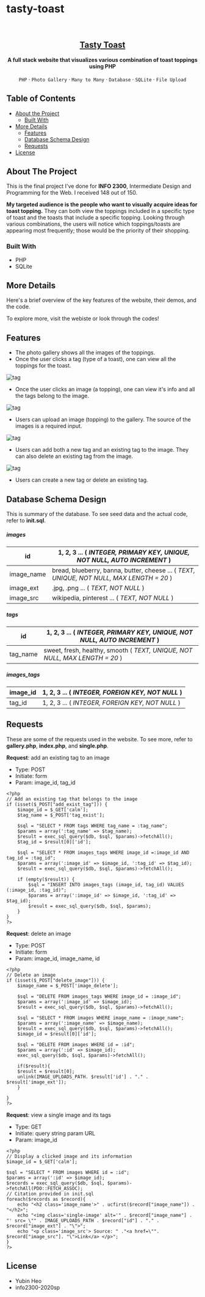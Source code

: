 # tasty-toast



<!-- PROJECT LOGO -->
<br />
<p align="center">
    <a href="hhttps://calm-springs-24405.herokuapp.com/index.php"<img src="images/preview.png" alt="Logo"></a>
</p>

<a href="hhttps://calm-springs-24405.herokuapp.com/index.php"><h2 align="center">Tasty Toast</h3></a>

<p align="center">
<strong>A full stack website that visualizes various combination of toast toppings using PHP</strong>
<br />
<br />
<code>PHP</code>
·
<code>Photo Gallery</code>
·
<code>Many to Many</code>
·
<code>Database</code>
·
<code>SQLite</code>
·
<code>File Upload</code>
</p>


<!-- TABLE OF CONTENTS -->
## Table of Contents

* [About the Project](#about-the-project)
  * [Built With](#built-with)
* [More Details](#more-details)
  * [Features](#features)
  * [Database Schema Design](#database-schema-design)
  * [Requests](#requests)
* [License](#license)


<!-- ABOUT THE PROJECT -->
## About The Project

This is the final project I've done for **INFO 2300**, Intermediate Design and Programming for the Web. I received 148 out of 150. 

**My targeted audience is the people who want to visually acquire ideas for toast topping.** They can both view the toppings included in a specific type of toast and the toasts that include a specific topping. Looking through various combinations, the users will notice which toppings/toasts are appearing most frequently; those would be the priority of their shopping. 

<!-- BUILT WITH -->
### Built With

* PHP
* SQLite


<!-- BUILT WITH -->
## More Details

Here's a brief overview of the key features of the website, their demos, and the code.

To explore more, visit the webiste or look through the codes!

<!-- PHOTO GALLERY -->
## Features


- The photo gallery shows all the images of the toppings.
- Once the user clicks a tag (type of a toast), one can view all the toppings for the toast.

![tag](gifs/tag.gif)

- Once the user clicks an image (a topping), one can view it's info and all the tags belong to the image.

![tag](gifs/image.gif)

- Users can upload an image (topping) to the gallery. The source of the images is a required input.

![tag](gifs/upload-image.gif)

- Users can add both a new tag and an existing tag to the image. They can also delete an existing tag from the image.

![tag](gifs/add-existing-tag.gif)

- Users can create a new tag or delete an existing tag. 


<!-- DATABASE SCHEMA DESIGN -->
## Database Schema Design

This is summary of the database. To see seed data and the actual code, refer to **init.sql**.

##### images

| id         | 1, 2, 3 ... ( *INTEGER, PRIMARY KEY, UNIQUE, NOT NULL, AUTO INCREMENT* )                  |
|------------|-------------------------------------------------------------------------------------------|
| image_name | bread, blueberry, banna, butter, cheese ... ( *TEXT, UNIQUE, NOT NULL, MAX LENGTH = 20* ) |
| image_ext  | .jpg, .png ... ( *TEXT, NOT NULL* )                                                       |
| image_src  | wikipedia, pinterest ... ( *TEXT, NOT NULL* )                                             |

##### tags
| id       | 1, 2, 3 ... ( *INTEGER, PRIMARY KEY, UNIQUE, NOT NULL, AUTO INCREMENT* )    |
|----------|-----------------------------------------------------------------------------|
| tag_name | sweet, fresh, healthy, smooth ( *TEXT, UNIQUE, NOT NULL, MAX LENGTH = 20* ) |

##### images_tags
| image_id | 1, 2, 3 ... ( *INTEGER, FOREIGN KEY, NOT NULL* ) |
|----------|--------------------------------------------------|
| tag_id   | 1, 2, 3 ... ( *INTEGER, FOREIGN KEY, NOT NULL* ) |

<!-- REQUESTS -->
## Requests

These are some of the requests used in the website. To see more, refer to **gallery.php**, **index.php**, and **single.php**. 

**Request**: add an existing tag to an image
- Type: POST
- Initiate: form
- Param: image_id, tag_id
```
<?php
// Add an existing tag that belongs to the image
if (isset($_POST["add_exist_tag"])) {
    $image_id = $_GET['calm'];
    $tag_name = $_POST['tag_exist'];

    $sql = "SELECT * FROM tags WHERE tag_name = :tag_name";
    $params = array(':tag_name' => $tag_name);
    $result = exec_sql_query($db, $sql, $params)->fetchAll();
    $tag_id = $result[0]['id'];

    $sql = "SELECT * FROM images_tags WHERE image_id =:image_id AND tag_id = :tag_id";
    $params = array(':image_id' => $image_id, ':tag_id' => $tag_id);
    $result = exec_sql_query($db, $sql, $params)->fetchAll();

    if (empty($result)) {
        $sql = "INSERT INTO images_tags (image_id, tag_id) VALUES (:image_id, :tag_id)";
        $params = array(':image_id' => $image_id, ':tag_id' => $tag_id);
        $result = exec_sql_query($db, $sql, $params);
    }
}
?>
```

**Request**: delete an image
- Type: POST
- Initiate: form
- Param: image_id, image_name, id
```
<?php
// Delete an image
if (isset($_POST["delete_image"])) {
    $image_name = $_POST['image_delete'];

    $sql = "DELETE FROM images_tags WHERE image_id = :image_id";
    $params = array(':image_id' => $image_id);
    $result = exec_sql_query($db, $sql, $params)->fetchAll();

    $sql = "SELECT * FROM images WHERE image_name = :image_name";
    $params = array(':image_name' => $image_name);
    $result = exec_sql_query($db, $sql, $params)->fetchAll();
    $image_id = $result[0]['id'];

    $sql = "DELETE FROM images WHERE id = :id";
    $params = array(':id' => $image_id);
    exec_sql_query($db, $sql, $params)->fetchAll();

    if($result){
    $result = $result[0];
    unlink(IMAGE_UPLOADS_PATH. $result['id'] . "." . $result['image_ext']);
    }

}
?>
```

**Request**: view a single image and its tags
- Type: GET
- Initiate: query string param URL
- Param: image_id
```
<?php
// Display a clicked image and its information
$image_id = $_GET['calm'];

$sql = "SELECT * FROM images WHERE id = :id";
$params = array(':id' => $image_id);
$records = exec_sql_query($db, $sql, $params)->fetchAll(PDO::FETCH_ASSOC);
// Citation provided in init.sql
foreach($records as $record){
    echo "<h2 class='image_name'>" . ucfirst($record["image_name"]) . "</h2>";
    echo "<img class='single-image' alt='" . $record["image_name"] . "' src= \"" . IMAGE_UPLOADS_PATH . $record["id"] . "." . $record["image_ext"] . "\">";
    echo "<p class='image_src'> Source: " ."<a href=\"". $record["image_src"]. "\">Link</a> </p>";
}
?>
```

## License

- Yubin Heo
- info2300-2020sp
